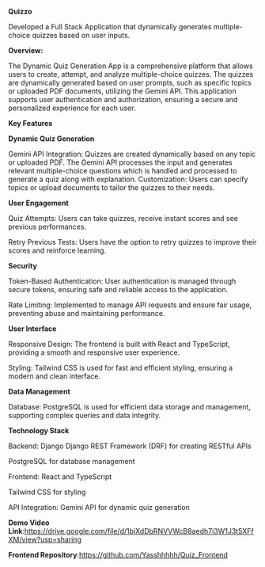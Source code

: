 


********Quizzo********

Developed a Full Stack Application that dynamically generates multiple-choice quizzes based on user inputs.

**Overview:**

The Dynamic Quiz Generation App is a comprehensive platform that allows users to create, attempt, and analyze multiple-choice quizzes. The quizzes are dynamically generated based on user prompts, such as specific topics or uploaded PDF documents, utilizing the Gemini API. This application supports user authentication and authorization, ensuring a secure and personalized experience for each user.

**Key Features**

**Dynamic Quiz Generation**

Gemini API Integration: Quizzes are created dynamically based on any topic or uploaded PDF. The Gemini API processes the input and generates relevant multiple-choice questions which is handled and processed to generate a quiz along with explanation.
Customization: Users can specify topics or upload documents to tailor the quizzes to their needs.

**User Engagement**

Quiz Attempts: Users can take quizzes, receive instant scores and see previous performances.

Retry Previous Tests: Users have the option to retry quizzes to improve their scores and reinforce learning.

**Security**

Token-Based Authentication: User authentication is managed through secure tokens, ensuring safe and reliable access to the application.

Rate Limiting: Implemented to manage API requests and ensure fair usage, preventing abuse and maintaining performance.

**User Interface**

Responsive Design: The frontend is built with React and TypeScript, providing a smooth and responsive user experience.

Styling: Tailwind CSS is used for fast and efficient styling, ensuring a modern and clean interface.

**Data Management**

Database: PostgreSQL is used for efficient data storage and management, supporting complex queries and data integrity.

**Technology Stack**

Backend: Django
Django REST Framework (DRF) for creating RESTful APIs

PostgreSQL for database management

Frontend: React and TypeScript

Tailwind CSS for styling

API Integration: Gemini API for dynamic quiz generation


**Demo Video Link**:https://drive.google.com/file/d/1bjXdDbRNVVWcB8aedh7i3W1J3t5XFfXM/view?usp=sharing

**Frontend Repository**:https://github.com/Yasshhhhh/Quiz_Frontend
